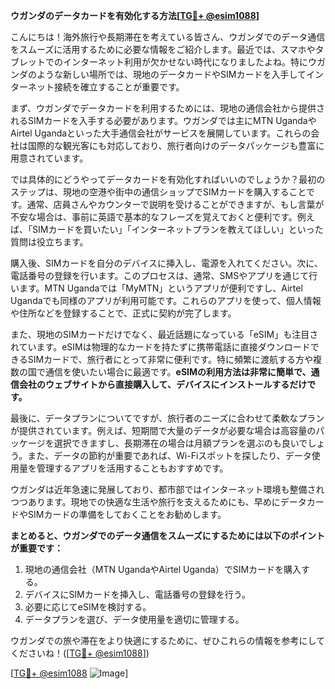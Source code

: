 **ウガンダのデータカードを有効化する方法[[TG💪+ @esim1088](https://t.me/s/esim1088)]**

こんにちは！海外旅行や長期滞在を考えている皆さん、ウガンダでのデータ通信をスムーズに活用するために必要な情報をご紹介します。最近では、スマホやタブレットでのインターネット利用が欠かせない時代になりましたよね。特にウガンダのような新しい場所では、現地のデータカードやSIMカードを入手してインターネット接続を確立することが重要です。

まず、ウガンダでデータカードを利用するためには、現地の通信会社から提供されるSIMカードを入手する必要があります。ウガンダでは主にMTN UgandaやAirtel Ugandaといった大手通信会社がサービスを展開しています。これらの会社は国際的な観光客にも対応しており、旅行者向けのデータパッケージも豊富に用意されています。

では具体的にどうやってデータカードを有効化すればいいのでしょうか？最初のステップは、現地の空港や街中の通信ショップでSIMカードを購入することです。通常、店員さんやカウンターで説明を受けることができますが、もし言葉が不安な場合は、事前に英語で基本的なフレーズを覚えておくと便利です。例えば、「SIMカードを買いたい」「インターネットプランを教えてほしい」といった質問は役立ちます。

購入後、SIMカードを自分のデバイスに挿入し、電源を入れてください。次に、電話番号の登録を行います。このプロセスは、通常、SMSやアプリを通じて行います。MTN Ugandaでは「MyMTN」というアプリが便利ですし、Airtel Ugandaでも同様のアプリが利用可能です。これらのアプリを使って、個人情報や住所などを登録することで、正式に契約が完了します。

また、現地のSIMカードだけでなく、最近話題になっている「eSIM」も注目されています。eSIMは物理的なカードを持たずに携帯電話に直接ダウンロードできるSIMカードで、旅行者にとって非常に便利です。特に頻繁に渡航する方や複数の国で通信を使いたい場合に最適です。**eSIMの利用方法は非常に簡単で、通信会社のウェブサイトから直接購入して、デバイスにインストールするだけです。**

最後に、データプランについてですが、旅行者のニーズに合わせて柔軟なプランが提供されています。例えば、短期間で大量のデータが必要な場合は高容量のパッケージを選択できますし、長期滞在の場合は月額プランを選ぶのも良いでしょう。また、データの節約が重要であれば、Wi-Fiスポットを探したり、データ使用量を管理するアプリを活用することもおすすめです。

ウガンダは近年急速に発展しており、都市部ではインターネット環境も整備されつつあります。現地での快適な生活や旅行を支えるためにも、早めにデータカードやSIMカードの準備をしておくことをお勧めします。

**まとめると、ウガンダでのデータ通信をスムーズにするためには以下のポイントが重要です：**
1. 現地の通信会社（MTN UgandaやAirtel Uganda）でSIMカードを購入する。
2. デバイスにSIMカードを挿入し、電話番号の登録を行う。
3. 必要に応じてeSIMを検討する。
4. データプランを選び、データ使用量を適切に管理する。

ウガンダでの旅や滞在をより快適にするために、ぜひこれらの情報を参考にしてくださいね！([[TG💪+ @esim1088](https://t.me/s/esim1088)])

[[TG💪+ @esim1088](https://t.me/s/esim1088) ![Image](https://i.postimg.cc/Y0z9fWf4/image.png)]